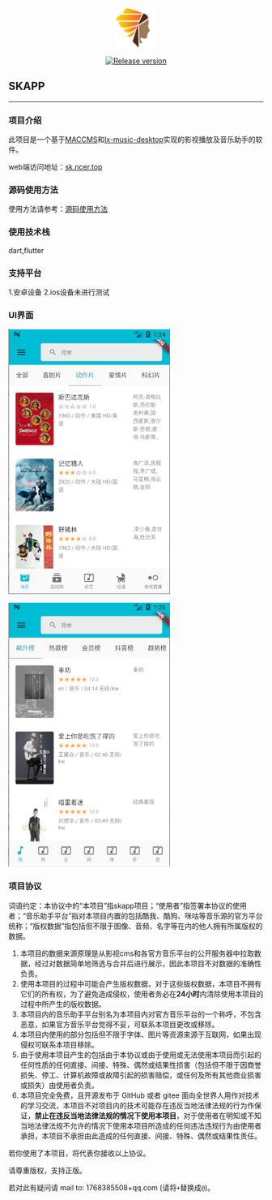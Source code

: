 <p align="center"><a href="https://github.com/Mockingbird1234/skapp"><img width="80" src="./images/icon.png" alt="sk-logo"></a></p>

<p align="center">
  <a href="https://github.com/Mockingbird1234/skapp/releases"><img src="https://img.shields.io/github/v/release/Mockingbird1234/skapp.svg" alt="Release version"></a>
</p>

## SKAPP

<hr />

### 项目介绍

此项目是一个基于[MACCMS](https://github.com/magicblack/maccms10/)和[lx-music-desktop](https://github.com/lyswhut/lx-music-desktop)实现的影视播放及音乐助手的软件。

web端访问地址：[sk.ncer.top](http://sk.ncer.top)

### 源码使用方法

使用方法请参考：[源码使用方法](https://github.com/Mockingbird1234/skapp/blob/master/INSTALL.md)

### 使用技术栈

dart,flutter

### 支持平台

1.安卓设备
2.ios设备未进行测试

### UI界面

![movie](./images/movie.png)

![music](./images/music.png)

### 项目协议

词语约定：本协议中的“本项目”指skapp项目；“使用者”指签署本协议的使用者；“音乐助手平台”指对本项目内置的包括酷我、酷狗、咪咕等音乐源的官方平台统称；“版权数据”指包括但不限于图像、音频、名字等在内的他人拥有所属版权的数据。

1. 本项目的数据来源原理是从影视cms和各官方音乐平台的公开服务器中拉取数据，经过对数据简单地筛选与合并后进行展示，因此本项目不对数据的准确性负责。
2. 使用本项目的过程中可能会产生版权数据，对于这些版权数据，本项目不拥有它们的所有权，为了避免造成侵权，使用者务必在**24小时**内清除使用本项目的过程中所产生的版权数据。
3. 本项目内的音乐助手平台别名为本项目内对官方音乐平台的一个称呼，不包含恶意，如果官方音乐平台觉得不妥，可联系本项目更改或移除。
4. 本项目内使用的部分包括但不限于字体、图片等资源来源于互联网，如果出现侵权可联系本项目移除。
5. 由于使用本项目产生的包括由于本协议或由于使用或无法使用本项目而引起的任何性质的任何直接、间接、特殊、偶然或结果性损害（包括但不限于因商誉损失、停工、计算机故障或故障引起的损害赔偿，或任何及所有其他商业损害或损失）由使用者负责。
6. 本项目完全免费，且开源发布于 GitHub 或者 gitee 面向全世界人用作对技术的学习交流，本项目不对项目内的技术可能存在违反当地法律法规的行为作保证，**禁止在违反当地法律法规的情况下使用本项目**，对于使用者在明知或不知当地法律法规不允许的情况下使用本项目所造成的任何违法违规行为由使用者承担，本项目不承担由此造成的任何直接、间接、特殊、偶然或结果性责任。

若你使用了本项目，将代表你接收以上协议。

请尊重版权，支持正版。<br>

若对此有疑问请 mail to: 1768385508+qq.com (请将`+`替换成`@`)。